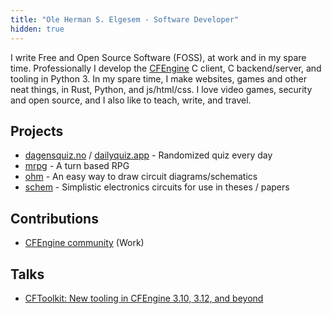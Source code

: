 ```yaml
---
title: "Ole Herman S. Elgesem - Software Developer"
hidden: true
---
```


I write Free and Open Source Software (FOSS), at work and in my spare time.
Professionally I develop the [CFEngine](https://github.com/cfengine/core) C client, C backend/server, and tooling in Python 3.
In my spare time, I make websites, games and other neat things, in Rust, Python, and js/html/css.
I love video games, security and open source, and I also like to teach, write, and travel.

## Projects

* [dagensquiz.no](https://dagensquiz.no) / [dailyquiz.app](https://dailyquiz.app) - Randomized quiz every day
* [mrpg](https://github.com/olehermanse/mrpg) - A turn based RPG
* [ohm](https://github.com/olehermanse/ohm) - An easy way to draw circuit diagrams/schematics
* [schem](https://github.com/olehermanse/schem) - Simplistic electronics circuits for use in theses / papers

## Contributions

* [CFEngine community](https://github.com/cfengine/core/pulls?utf8=%E2%9C%93&q=author%3Aolehermanse) (Work)

## Talks

* [CFToolkit: New tooling in CFEngine 3.10, 3.12, and beyond](https://www.youtube.com/watch?v=q50_QTd1AN4)
